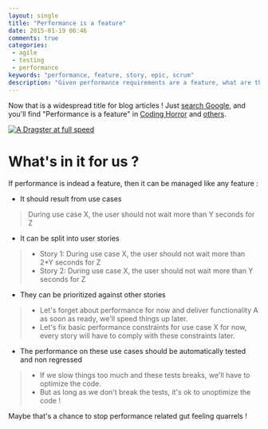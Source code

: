 ```yaml
---
layout: single
title: "Performance is a feature"
date: 2015-01-19 06:46
comments: true
categories:
 - agile
 - testing
 - performance
keywords: "performance, feature, story, epic, scrum"
description: "Given performance requirements are a feature, what are the consequences for an agile team ?"
---
```

Now that is a widespread title for blog articles ! Just [search Google](https://www.google.fr/search?sourceid=chrome-psyapi2&ion=1&espv=2&ie=UTF-8&q=performance%20is%20a%20feature), and you'll find "Performance is a feature" in [Coding Horror](http://blog.codinghorror.com/performance-is-a-feature/) and [others](http://coffeeonthekeyboard.com/performance-is-a-feature-623/).

[![A Dragster at full speed]({{site.url}}{{site.baseurl}}/imgs/2015-01-19-performance-is-a-feature/dragster.jpg)](http://www.motorstown.com/50701-dragster-jet.html)

# What's in it for us ?

If performance is indead a feature, then it can be managed like any feature :

* It should result from use cases
> During use case X, the user should not wait more than Y seconds for Z

* It can be split into user stories

> * Story 1: During use case X, the user should not wait more than 2*Y seconds for Z
> * Story 2: During use case X, the user should not wait more than Y seconds for Z

* They can be prioritized against other stories

> * Let's forget about performance for now and deliver functionality A as soon as ready, we'll speed things up later.
> * Let's fix basic performance constraints for use case X for now, every story will have to comply with these constraints later.

* The performance on these use cases should be automatically tested and non regressed

> * If we slow things too much and these tests breaks, we'll have to optimize the code.
> * But as long as we don't break the tests, it's ok to unoptimize the code !

Maybe that's a chance to stop performance related gut feeling quarrels !
